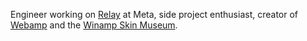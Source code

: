 Engineer working on [Relay](https://relay.dev) at Meta, side project enthusiast, creator of [Webamp](https://webamp.org) and the [Winamp Skin Museum](https://skins.webamp.org).